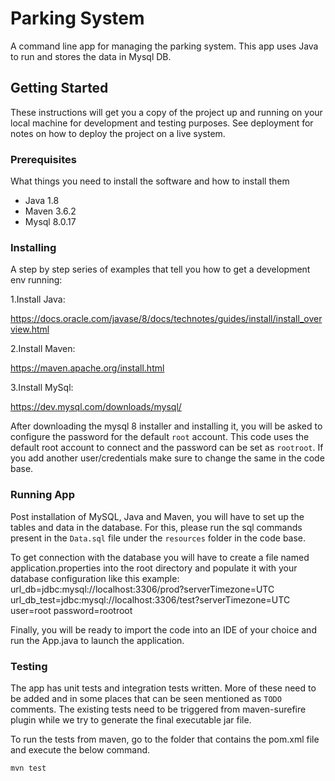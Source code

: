 # Parking System
A command line app for managing the parking system. 
This app uses Java to run and stores the data in Mysql DB.

## Getting Started

These instructions will get you a copy of the project up and running on your local machine for development and testing purposes. See deployment for notes on how to deploy the project on a live system.

### Prerequisites

What things you need to install the software and how to install them

- Java 1.8
- Maven 3.6.2
- Mysql 8.0.17

### Installing

A step by step series of examples that tell you how to get a development env running:

1.Install Java:

https://docs.oracle.com/javase/8/docs/technotes/guides/install/install_overview.html

2.Install Maven:

https://maven.apache.org/install.html

3.Install MySql:

https://dev.mysql.com/downloads/mysql/

After downloading the mysql 8 installer and installing it, you will be asked to configure the password for the default `root` account.
This code uses the default root account to connect and the password can be set as `rootroot`. If you add another user/credentials make sure to change the same in the code base.

### Running App

Post installation of MySQL, Java and Maven, you will have to set up the tables and data in the database.
For this, please run the sql commands present in the `Data.sql` file under the `resources` folder in the code base.

To get connection with the database you will have to create a file named application.properties into the root directory and populate it with your database configuration like this example:
url_db=jdbc:mysql://localhost:3306/prod?serverTimezone=UTC
url_db_test=jdbc:mysql://localhost:3306/test?serverTimezone=UTC
user=root
password=rootroot

Finally, you will be ready to import the code into an IDE of your choice and run the App.java to launch the application.

### Testing

The app has unit tests and integration tests written. More of these need to be added and in some places that can be seen mentioned as `TODO` comments. The existing tests need to be triggered from maven-surefire plugin while we try to generate the final executable jar file.

To run the tests from maven, go to the folder that contains the pom.xml file and execute the below command.

`mvn test`
